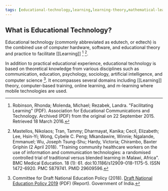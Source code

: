 ```yaml
---
tags: [educational-technology,learning,learning-theory,mathematical-learning]
---
```


## What is Educational Technology?

Educational technology (commonly abbreviated as edutech, or edtech) is the combined use of computer hardware, software, and educational theory and practice to facilitate [[Learning]]  [^1] [^2]. 

In addition to practical educational experience, educational technology is based on theoretical knowledge from various disciplines such as communication, education, psychology, sociology, artificial intelligence, and computer science [^3]. It encompasses several domains including [[Learning]] theory, computer-based training, online learning, and m-learning where mobile technologies are used.

[^1]: Robinson, Rhonda; Molenda, Michael; Rezabek, Landra. "Facilitating Learning" (PDF). Association for Educational Communications and Technology. Archived (PDF) from the original on 22 September 2015. Retrieved 18 March 2016.
[^2]: Mastellos, Nikolaos; Tran, Tammy; Dharmayat, Kanika; Cecil, Elizabeth; Lee, Hsin-Yi; Wong, Cybele C. Peng; Mkandawire, Winnie; Ngalande, Emmanuel; Wu, Joseph Tsung-Shu; Hardy, Victoria; Chirambo, Baxter Griphin (2 April 2018). "Training community healthcare workers on the use of information and communication technologies: a randomised controlled trial of traditional versus blended learning in Malawi, Africa". BMC Medical Education. 18 (1): 61. doi:10.1186/s12909-018-1175-5. ISSN 1472-6920. PMC 5879741. PMID 29609596. 
[^3]: Committee for Draft National Education Policy (2018). [Draft National Education Policy 2019](https://www.education.gov.in/sites/upload_files/mhrd/files/Draft_NEP_2019_EN_Revised.pdf) (PDF) (Report). Government of India.